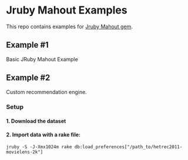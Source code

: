 # Jruby Mahout Examples
This repo contains examples for [Jruby Mahout gem](https://github.com/vasinov/jruby_mahout).

## Example #1
Basic JRuby Mahout Example

## Example #2
Custom recommendation engine.

### Setup
#### 1. Download the dataset
#### 2. Import data with a rake file:
```
jruby -S -J-Xmx1024m rake db:load_preferences["/path_to/hetrec2011-movielens-2k"]
```